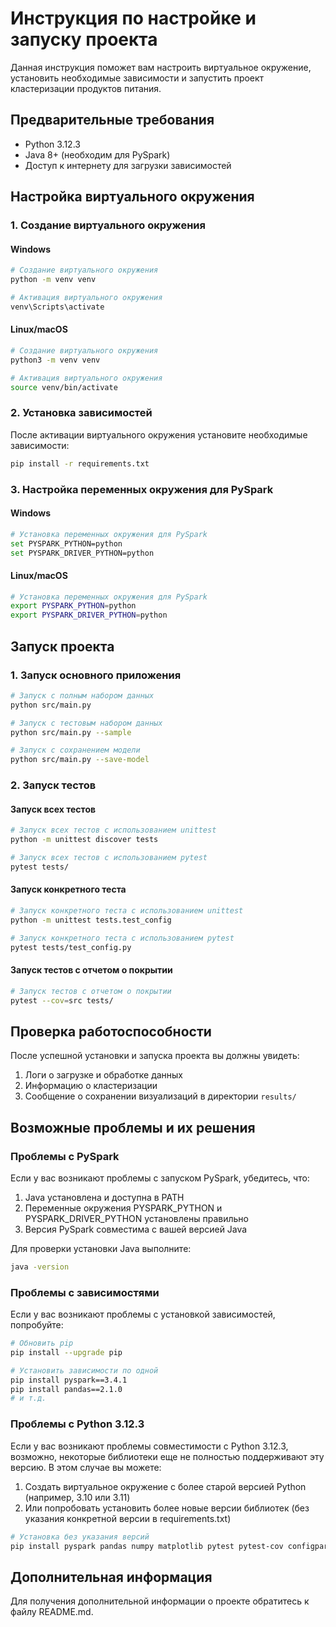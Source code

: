 # Инструкция по настройке и запуску проекта

Данная инструкция поможет вам настроить виртуальное окружение, установить необходимые зависимости и запустить проект кластеризации продуктов питания.

## Предварительные требования

- Python 3.12.3
- Java 8+ (необходим для PySpark)
- Доступ к интернету для загрузки зависимостей

## Настройка виртуального окружения

### 1. Создание виртуального окружения

#### Windows

```bash
# Создание виртуального окружения
python -m venv venv

# Активация виртуального окружения
venv\Scripts\activate
```

#### Linux/macOS

```bash
# Создание виртуального окружения
python3 -m venv venv

# Активация виртуального окружения
source venv/bin/activate
```

### 2. Установка зависимостей

После активации виртуального окружения установите необходимые зависимости:

```bash
pip install -r requirements.txt
```

### 3. Настройка переменных окружения для PySpark

#### Windows

```bash
# Установка переменных окружения для PySpark
set PYSPARK_PYTHON=python
set PYSPARK_DRIVER_PYTHON=python
```

#### Linux/macOS

```bash
# Установка переменных окружения для PySpark
export PYSPARK_PYTHON=python
export PYSPARK_DRIVER_PYTHON=python
```

## Запуск проекта

### 1. Запуск основного приложения

```bash
# Запуск с полным набором данных
python src/main.py

# Запуск с тестовым набором данных
python src/main.py --sample

# Запуск с сохранением модели
python src/main.py --save-model
```

### 2. Запуск тестов

#### Запуск всех тестов

```bash
# Запуск всех тестов с использованием unittest
python -m unittest discover tests

# Запуск всех тестов с использованием pytest
pytest tests/
```

#### Запуск конкретного теста

```bash
# Запуск конкретного теста с использованием unittest
python -m unittest tests.test_config

# Запуск конкретного теста с использованием pytest
pytest tests/test_config.py
```

#### Запуск тестов с отчетом о покрытии

```bash
# Запуск тестов с отчетом о покрытии
pytest --cov=src tests/
```

## Проверка работоспособности

После успешной установки и запуска проекта вы должны увидеть:

1. Логи о загрузке и обработке данных
2. Информацию о кластеризации
3. Сообщение о сохранении визуализаций в директории `results/`

## Возможные проблемы и их решения

### Проблемы с PySpark

Если у вас возникают проблемы с запуском PySpark, убедитесь, что:

1. Java установлена и доступна в PATH
2. Переменные окружения PYSPARK_PYTHON и PYSPARK_DRIVER_PYTHON установлены правильно
3. Версия PySpark совместима с вашей версией Java

Для проверки установки Java выполните:

```bash
java -version
```

### Проблемы с зависимостями

Если у вас возникают проблемы с установкой зависимостей, попробуйте:

```bash
# Обновить pip
pip install --upgrade pip

# Установить зависимости по одной
pip install pyspark==3.4.1
pip install pandas==2.1.0
# и т.д.
```

### Проблемы с Python 3.12.3

Если у вас возникают проблемы совместимости с Python 3.12.3, возможно, некоторые библиотеки еще не полностью поддерживают эту версию. В этом случае вы можете:

1. Создать виртуальное окружение с более старой версией Python (например, 3.10 или 3.11)
2. Или попробовать установить более новые версии библиотек (без указания конкретной версии в requirements.txt)

```bash
# Установка без указания версий
pip install pyspark pandas numpy matplotlib pytest pytest-cov configparser
```

## Дополнительная информация

Для получения дополнительной информации о проекте обратитесь к файлу README.md.

